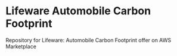 # Lifeware Automobile Carbon Footprint
Repository for Lifeware: Automobile Carbon Footprint offer on AWS Marketplace
